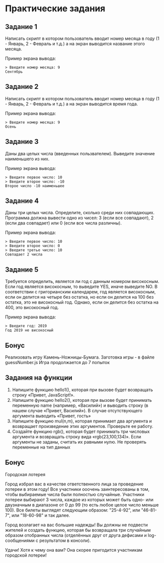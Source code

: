 # Практические задания

## Задание 1

Написать скрипт в котором пользователь вводит номер месяца в году (1 - Январь, 2 - Февраль и т.д.)
а на экран выводится название этого месяца.

Пример экрана вывода:

```
> Введите номер месяца: 9
Сентябрь
```

## Задание 2

Написать скрипт в котором пользователь вводит номер месяца в году (1 - Январь, 2 - Февраль и т.д.)
а на экран выводится время года.

Пример экрана вывода:

```
> Введите номер месяца: 9
Осень
```

## Задание 3

Даны два целых числа (введенных пользвателем). Выведите значение наименьшего из них. 

Пример экрана вывода:

```
> Введите первое число: 10
> Введите второе число: -10
Второе число -10 наименьшее
```

## Задание 4

Даны три целых числа. Определите, сколько среди них совпадающих. 
Программа должна вывести одно из чисел: 3 (если все совпадают), 
2 (если два совпадает) или 0 (если все числа различны). 

Пример экрана вывода:

```
> Введите первое число: 10
> Введите второе число: 0
> Введите третье число: 10
Совпадает 2 числа
```


## Задание 5

Требуется определить, является ли год с данным номером високосным. 
Если год является високосным, то выведите YES, иначе выведите NO. 
В соответствии с григорианским календарем, год является високосным, 
если он делится на четыре без остатка, но если он делится на 100 без остатка, 
это не високосный год. Однако, если он делится без остатка на 400, это високосный год.

Пример экрана вывода:

```
> Введите год: 2019
Год 2019 не високосный
```

## Бонус

Реализовать игру Камень-Ножницы-Бумага. Заготовка игры - в файле guessNumber.js
Игра продолжается до 7 попыток

## Задания на функции

1. Напишите функцию hello1(), которая при вызове будет возвращать строку «Привет, JavaScript!».
2. Напишите функцию hello2(), которая при вызове будет принимать переменную name (например, «Василий») и выводить строку (в нашем случае «Привет, Василий»).  В случае отсутствующего аргумента выводить «Привет, гость»
3. Напишите функцию mul(n,m), которая принимает два аргумента и возвращает произведение этих аргументов. Проверьте ее работу.
4. Создайте функцию rgb(), которая будет принимать три числовых аргумента и возвращать строку вида «rgb(23,100,134)». Если аргументы не заданы, считать их равными нулю. Не проверять переменные на тип данных

## Бонус

Городская лотерея

Город избрал вас в качестве ответственного лица за проведение лотереи в этом году! 
Все участники ооочень заинтересованы в том, чтобы выбираемые числа были полностью случайные. 
Участники лотереи выбирают 3 числа, каждое из которых может быть одно- или двузначным в диапазоне от 0 до 99 (то есть любое целое число меньше 100). 
Все билеты выглядят следующим образом: "25-4-92", или "46-81-7", или "18-60-98" и так далее.

Город возлагает на вас большие надежды! Вы должны не подвести жителей и создать функцию, которая бы возвращала три случайным образом отобранных числа (отделённых друг от друга дефисами и log-сообщениями с результатом в консоли). 

Удачи! Хотя к чему она вам? Она скорее пригодится участникам городской лотереи!